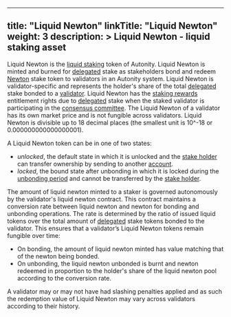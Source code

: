 
---
title: "Liquid Newton"
linkTitle: "Liquid Newton"
weight: 3
description: >
  Liquid Newton - liquid staking asset
---

Liquid Newton is the [liquid staking](/concepts/staking/#liquid-staking) token of Autonity. Liquid Newton is minted and burned for [delegated](/glossary/#delegated) stake as stakeholders bond and redeem [Newton](/concepts/protocol-assets/newton/) stake token to validators in an Autonity system. Liquid Newton is validator-specific and represents the holder's share of the total [delegated](/glossary/#delegated) stake bonded to a [validator](/glossary/#validator). Liquid Newton has the [staking rewards](/glossary/#staking-rewards) entitlement rights due to [delegated](/glossary/#delegated) stake when the staked validator is participating in the [consensus committee](/glossary/#consensus-committee). The Liquid Newton of a validator has its own market price and is not fungible across validators. Liquid Newton is divisible up to 18 decimal places (the smallest unit is 10^-18 or 0.000000000000000001).

A Liquid Newton token can be in one of two states:

- _unlocked_, the default state in which it is unlocked and the [stake holder](/glossary/#stakeholder) can transfer ownership by sending to another [account](/glossary/#account).
- _locked_, the bound state after unbonding in which it is locked during the [unbonding period](/glossary/#unbonding-period) and cannot be transferred by the [stake holder](/glossary/#stakeholder).

The amount of liquid newton minted to a staker is governed autonomously by the validator's liquid newton contract. This contract maintains a conversion rate between liquid newton and newton for bonding and unbonding operations. The rate is determined by the ratio of issued liquid tokens over the total amount of [delegated](/glossary/#delegated) stake tokens bonded to the validator. This ensures that a validator’s Liquid Newton tokens remain fungible over time:

- On bonding, the amount of liquid newton minted has value matching that of the newton being bonded.
- On unbonding, the liquid newton unbonded is burnt and newton redeemed in proportion to the holder's share of the liquid newton pool according to the conversion rate.

A validator may or may not have had slashing penalties applied and as such the redemption value of Liquid Newton may vary across validators according to their history.
